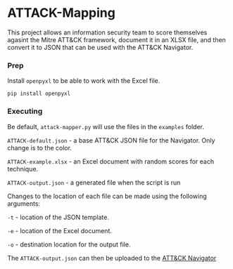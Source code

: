 # ATTACK-Mapping

This project allows an information security team to score themselves agasint the Mitre ATT&CK framework, document it in an XLSX file, and then convert it to JSON that can be used with the ATT&CK Navigator. 

### Prep

Install `openpyxl` to be able to work with the Excel file.

```
pip install openpyxl
```

### Executing

Be default, `attack-mapper.py` will use the files in the `examples` folder.

`ATTACK-default.json` - a base ATT&CK JSON file for the Navigator. Only change is to the color.

`ATTACK-example.xlsx` - an Excel document with random scores for each technique.

`ATTACK-output.json` - a generated file when the script is run

Changes to the location of each file can be made using the following arguments:

`-t` - location of the JSON template.

`-e` - location of the Excel document.

`-o` - destination location for the output file.

The `ATTACK-output.json` can then be uploaded to the [ATT&CK Navigator](https://mitre-attack.github.io/attack-navigator/) 
